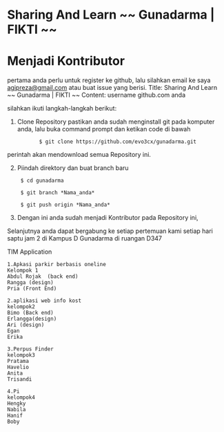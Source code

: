 # Sharing And Learn ~~ Gunadarma | FIKTI ~~

# Menjadi Kontributor
pertama anda perlu untuk register ke github, lalu silahkan email ke saya agipreza@gmail.com atau buat issue yang berisi.
Title: Sharing And Learn ~~ Gunadarma | FIKTI ~~
Content: username github.com anda  


 silahkan ikuti langkah-langkah berikut:

1. Clone Repository
pastikan anda sudah menginstall git pada komputer anda, lalu buka command prompt dan ketikan code di bawah

              $ git clone https://github.com/evo3cx/gunadarma.git
perintah akan mendownload semua Repository ini.

2. Piindah direktory   dan buat branch baru

	
		$ cd gunadarma	

        $ git branch *Nama_anda*

        $ git push origin *Nama_anda*

3. Dengan ini anda sudah menjadi Kontributor pada Repository ini, 

Selanjutnya anda dapat bergabung ke setiap pertemuan kami setiap hari saptu jam 2 di Kampus D Gunadarma di ruangan D347

TIM Application

	1.Apkasi parkir berbasis oneline
	Kelompok 1
	Abdul Rojak  (back end)
	Rangga (design)
	Pria (Front End)

	2.aplikasi web info kost
	kelompok2
	Bimo (Back end)
	Erlangga(design)
	Ari (design)
	Egan
	Erika

	3.Perpus Finder
	kelompok3
	Pratama
	Havelio
	Anita
	Trisandi

	4.Pi
	kelompok4
	Hengky
	Nabila 
	Hanif
	Boby
